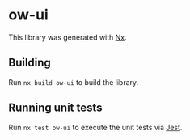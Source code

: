 # ow-ui

This library was generated with [Nx](https://nx.dev).

## Building

Run `nx build ow-ui` to build the library.

## Running unit tests

Run `nx test ow-ui` to execute the unit tests via [Jest](https://jestjs.io).
